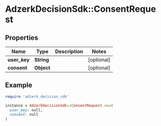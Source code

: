 # AdzerkDecisionSdk::ConsentRequest

## Properties

| Name | Type | Description | Notes |
| ---- | ---- | ----------- | ----- |
| **user_key** | **String** |  | [optional] |
| **consent** | **Object** |  | [optional] |

## Example

```ruby
require 'adzerk_decision_sdk'

instance = AdzerkDecisionSdk::ConsentRequest.new(
  user_key: null,
  consent: null
)
```


